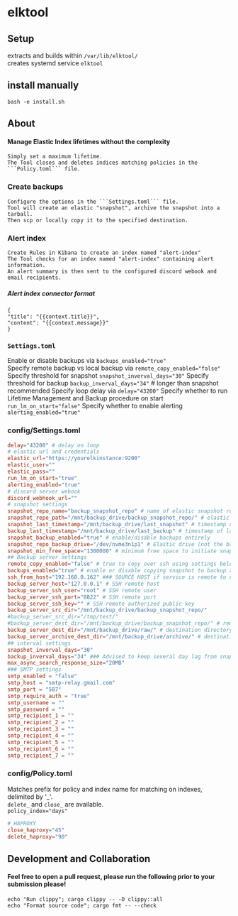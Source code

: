# elktool

## Setup
extracts and builds within ```/var/lib/elktool/``` \
creates systemd service ```elktool```

## install manually
```shell
bash -e install.sh
```

## About
#### Manage Elastic Index lifetimes without the complexity
    Simply set a maximum lifetime.
    The Tool closes and deletes indices matching policies in the ```Policy.toml``` file.

### Create backups
    Configure the options in the ```Settings.toml``` file.
    Tool will create an elastic "snapshot", archive the snapshot into a tarball.
    Then scp or locally copy it to the specified destination.

### Alert index
    Create Rules in Kibana to create an index named "alert-index"
    The Tool checks for an index named "alert-index" containing alert information.
    An alert summary is then sent to the configured discord webook and email recipients.

##### Alert index connector format
```shell
{
"title": "{{context.title}}",
"content": "{{context.message}}"
}
```

### ```Settings.toml```
Enable or disable backups via ```backups_enabled="true"``` \
Specify remote backup vs local backup via ```remote_copy_enabled="false"``` \
Specify threshold for snapshot ```snapshot_inverval_days="30"```
Specify threshold for backup ```backup_inverval_days="34"``` # longer than snapshot recommended
Specify loop delay via ```delay="43200"```
Specify whether to run Lifetime Management and Backup procedure on start ```run_lm_on_start="false"```
Specify whether to enable alerting ```alerting_enabled="true"```

### config/Settings.toml
```toml
delay="43200" # delay on loop
# elastic url and credentials
elastic_url="https://yourelkinstance:9200"
elastic_user=""
elastic_pass=""
run_lm_on_start="true"
alerting_enabled="true"
# discord server webook
discord_webhook_url=""
# snapshot settings
snapshot_repo_name="backup_snapshot_repo" # name of elastic snapshot repo - DO NOT CHANGE
snapshot_repo_path="/mnt/backup_drive/backup_snapshot_repo/" # elastic repo path - update elasticsearch.yml
snapshot_last_timestamp="/mnt/backup_drive/last_snapshot" # timestamp of last snapshot
backup_last_timestamp="/mnt/backup_drive/last_backup" # timestamp of last backup
snapshot_backup_enabled="true" # enable/disable backups entirely
snapshot_repo_backup_drive="/dev/nvme3n1p1" # Elastic drive (not the backup drive, but the drive live elastic data is stored on)
snapshot_min_free_space="1300000" # minimum free space to initiate snapshot creation (1300000 = 1300GB)
## Backup server settings
remote_copy_enabled="false" # true to copy over ssh using settings below, false to copy locally to the same destination path
backups_enabled="true" # enable or disable copying snapshot to backup and archiving
ssh_from_host="192.168.0.162" ### SOURCE HOST if service is remote to elastic
backup_server_host="127.0.0.1" # SSH remote host
backup_server_ssh_user="root" # SSH remote user
backup_server_ssh_port="8822" # SSH remote port
backup_server_ssh_key="" # SSH remote authorized public key
backup_server_src_dir="/mnt/backup_drive/backup_snapshot_repo/"
#backup_server_src_dir="/tmp/test/"
#backup_server_dest_dir="/mnt/backup_drive/backup_snapshot_repo/" # remote
backup_server_dest_dir="/mnt/backup_drive/raw/" # destination directory for raw data pre-compression (destination for remote AND local)
backup_server_archive_dest_dir="/mnt/backup_drive/archive/" # destination directory for post-compression (destination for remote AND local)
## interval settings
snapshot_inverval_days="30"
backup_inverval_days="34" ### Advised to keep several day lag from snapshot backup, to allow time for the snapshot to finish
max_async_search_response_size="20MB"
### SMTP settings
smtp_enabled = "false"
smtp_host = "smtp-relay.gmail.com"
smtp_port = "587"
smtp_require_auth = "true"
smtp_username = ""
smtp_password = ""
smtp_recipient_1 = ""
smtp_recipient_2 = ""
smtp_recipient_3 = ""
smtp_recipient_4 = ""
smtp_recipient_5 = ""
smtp_recipient_6 = ""
smtp_recipient_7 = ""
```


### config/Policy.toml
Matches prefix for policy and index name for matching on indexes, delimited by '_'. \
```delete_``` and ```close_``` are available. \
```policy_index="days"```
```toml
# HAPROXY
close_haproxy="45"
delete_haproxy="90"
```


## Development and Collaboration
#### Feel free to open a pull request, please run the following prior to your submission please!
    echo "Run clippy"; cargo clippy -- -D clippy::all
    echo "Format source code"; cargo fmt -- --check
